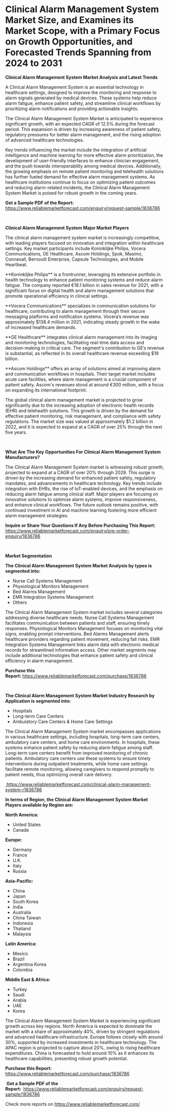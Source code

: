 <p><h1>Clinical Alarm Management System Market Size, and Examines its Market Scope, with a Primary Focus on Growth Opportunities, and Forecasted Trends Spanning from 2024 to 2031</h1></p><p><strong>Clinical Alarm Management System Market Analysis and Latest Trends</strong></p>
<p><p>A Clinical Alarm Management System is an essential technology in healthcare settings, designed to improve the monitoring and response to alarm signals generated by medical devices. These systems help reduce alarm fatigue, enhance patient safety, and streamline clinical workflows by prioritizing alarm notifications and providing actionable insights. </p><p>The Clinical Alarm Management System Market is anticipated to experience significant growth, with an expected CAGR of 12.5% during the forecast period. This expansion is driven by increasing awareness of patient safety, regulatory pressures for better alarm management, and the rising adoption of advanced healthcare technologies. </p><p>Key trends influencing the market include the integration of artificial intelligence and machine learning for more effective alarm prioritization, the development of user-friendly interfaces to enhance clinician engagement, and the push towards interoperability among medical devices. Additionally, the growing emphasis on remote patient monitoring and telehealth solutions has further fueled demand for effective alarm management systems. As healthcare institutions continue to focus on optimizing patient outcomes and reducing alarm-related incidents, the Clinical Alarm Management System Market is poised for robust growth in the coming years.</p></p>
<p><strong>Get a Sample PDF of the Report:&nbsp;</strong> <a href="https://www.reliablemarketforecast.com/enquiry/request-sample/1836786?utm_campaign=1097&utm_medium=2&utm_source=Github&utm_content=ia&utm_term=31122024&utm_id=clinical-alarm-management-system">https://www.reliablemarketforecast.com/enquiry/request-sample/1836786</a></p>
<p>&nbsp;</p>
<p><strong>Clinical Alarm Management System Major Market Players</strong></p>
<p><p>The clinical alarm management system market is increasingly competitive, with leading players focused on innovation and integration within healthcare settings. Key market participants include Koninklijke Philips, Vocera Communications, GE Healthcare, Ascom Holdings, Spok, Masimo, Connexall, Bernoulli Enterprise, Capsule Technologies, and Mobile Heartbeat.</p><p>**Koninklijke Philips** is a frontrunner, leveraging its extensive portfolio in health technology to enhance patient monitoring systems and reduce alarm fatigue. The company reported €18.1 billion in sales revenue for 2021, with a significant focus on digital health and alarm management solutions that promote operational efficiency in clinical settings.</p><p>**Vocera Communications** specializes in communication solutions for healthcare, contributing to alarm management through their secure messaging platforms and notification systems. Vocera’s revenue was approximately $138.4 million in 2021, indicating steady growth in the wake of increased healthcare demands.</p><p>**GE Healthcare** integrates clinical alarm management into its imaging and monitoring technologies, facilitating real-time data access and decision-making in critical care. The segment's contribution to GE’s revenue is substantial, as reflected in its overall healthcare revenue exceeding $19 billion.</p><p>**Ascom Holdings** offers an array of solutions aimed at improving alarm and communication workflows in hospitals. Their target market includes acute care facilities, where alarm management is a crucial component of patient safety. Ascom's revenues stood at around €300 million, with a focus on expanding its international footprint.</p><p>The global clinical alarm management market is projected to grow significantly due to the increasing adoption of electronic health records (EHR) and telehealth solutions. This growth is driven by the demand for effective patient monitoring, risk management, and compliance with safety regulations. The market size was valued at approximately $1.2 billion in 2022, and it is expected to expand at a CAGR of over 25% through the next five years.</p></p>
<p>&nbsp;</p>
<p><strong>What Are The Key Opportunities For Clinical Alarm Management System Manufacturers?</strong></p>
<p><p>The Clinical Alarm Management System market is witnessing robust growth, projected to expand at a CAGR of over 20% through 2028. This surge is driven by the increasing demand for enhanced patient safety, regulatory mandates, and advancements in healthcare technology. Key trends include integration with EHRs, the rise of IoT-enabled devices, and the emphasis on reducing alarm fatigue among clinical staff. Major players are focusing on innovative solutions to optimize alarm systems, improve responsiveness, and enhance clinical workflows. The future outlook remains positive, with continued investment in AI and machine learning fostering more efficient alarm management strategies.</p></p>
<p><strong>Inquire or Share Your Questions If Any Before Purchasing This Report:</strong> <a href="https://www.reliablemarketforecast.com/enquiry/pre-order-enquiry/1836786?utm_campaign=1097&utm_medium=2&utm_source=Github&utm_content=ia&utm_term=31122024&utm_id=clinical-alarm-management-system">https://www.reliablemarketforecast.com/enquiry/pre-order-enquiry/1836786</a></p>
<p>&nbsp;</p>
<p><strong>Market Segmentation</strong></p>
<p><strong>The Clinical Alarm Management System Market Analysis by types is segmented into:</strong></p>
<p><ul><li>Nurse Call Systems Management</li><li>Physiological Monitors Management</li><li>Bed Alarms Management</li><li>EMR Integration Systems Management</li><li>Others</li></ul></p>
<p><p>The Clinical Alarm Management System market includes several categories addressing diverse healthcare needs. Nurse Call Systems Management facilitates communication between patients and staff, ensuring timely responses. Physiological Monitors Management focuses on monitoring vital signs, enabling prompt interventions. Bed Alarms Management alerts healthcare providers regarding patient movement, reducing fall risks. EMR Integration Systems Management links alarm data with electronic medical records for streamlined information access. Other market segments may include additional technologies that enhance patient safety and clinical efficiency in alarm management.</p></p>
<p><strong>Purchase this Report:&nbsp;</strong><a href="https://www.reliablemarketforecast.com/purchase/1836786?utm_campaign=1097&utm_medium=2&utm_source=Github&utm_content=ia&utm_term=31122024&utm_id=clinical-alarm-management-system">https://www.reliablemarketforecast.com/purchase/1836786</a></p>
<p>&nbsp;</p>
<p><strong>The Clinical Alarm Management System Market Industry Research by Application is segmented into:</strong></p>
<p><ul><li>Hospitals</li><li>Long-term Care Centers</li><li>Ambulatory Care Centers & Home Care Settings</li></ul></p>
<p><p>The Clinical Alarm Management System market encompasses applications in various healthcare settings, including hospitals, long-term care centers, ambulatory care centers, and home care environments. In hospitals, these systems enhance patient safety by reducing alarm fatigue among staff. Long-term care centers benefit from improved monitoring of chronic patients. Ambulatory care centers use these systems to ensure timely interventions during outpatient treatments, while home care settings facilitate remote monitoring, allowing caregivers to respond promptly to patient needs, thus optimizing overall care delivery.</p></p>
<p><a href="https://www.reliablemarketforecast.com/clinical-alarm-management-system-r1836786?utm_campaign=1097&utm_medium=2&utm_source=Github&utm_content=ia&utm_term=31122024&utm_id=clinical-alarm-management-system">&nbsp;https://www.reliablemarketforecast.com/clinical-alarm-management-system-r1836786</a></p>
<p><strong>In terms of Region, the Clinical Alarm Management System Market Players available by Region are:</strong></p>
<p>
    <p> <strong> North America: </strong>
        <ul>
            <li>United States</li>
            <li>Canada</li>
        </ul>
        </p> 
    <p> <strong> Europe: </strong>
        <ul>
            <li>Germany</li>
            <li>France</li>
            <li>U.K.</li>
            <li>Italy</li>
            <li>Russia</li>
        </ul>
        </p> 
    <p> <strong> Asia-Pacific: </strong>
        <ul>
            <li>China</li>
            <li>Japan</li>
            <li>South Korea</li>
            <li>India</li>
            <li>Australia</li>
            <li>China Taiwan</li>
            <li>Indonesia</li>
            <li>Thailand</li>
            <li>Malaysia</li>
        </ul>
        </p> 
    <p> <strong> Latin America: </strong>
        <ul>
            <li>Mexico</li>
            <li>Brazil</li>
            <li>Argentina Korea</li>
            <li>Colombia</li>
        </ul>
        </p> 
    <p> <strong> Middle East & Africa: </strong>
        <ul>
            <li>Turkey</li>
            <li>Saudi</li>
            <li>Arabia</li>
            <li>UAE</li>
            <li>Korea</li>
        </ul>
    </p>
    </p>
<p><p>The Clinical Alarm Management System Market is experiencing significant growth across key regions. North America is expected to dominate the market with a share of approximately 40%, driven by stringent regulations and advanced healthcare infrastructure. Europe follows closely with around 30%, supported by increased investments in healthcare technology. The APAC region is projected to capture about 20%, owing to rising healthcare expenditures. China is forecasted to hold around 10% as it enhances its healthcare capabilities, presenting robust growth potential.</p></p>
<p><strong>Purchase this Report: </strong><a href="https://www.reliablemarketforecast.com/purchase/1836786?utm_campaign=1097&utm_medium=2&utm_source=Github&utm_content=ia&utm_term=31122024&utm_id=clinical-alarm-management-system">https://www.reliablemarketforecast.com/purchase/1836786</a></p>
<p>&nbsp;<strong>Get a Sample PDF of the Report:&nbsp;&nbsp;</strong><a href="https://www.reliablemarketforecast.com/enquiry/request-sample/1836786?utm_campaign=1097&utm_medium=2&utm_source=Github&utm_content=ia&utm_term=31122024&utm_id=clinical-alarm-management-system">https://www.reliablemarketforecast.com/enquiry/request-sample/1836786</a></p>
<p><strong></strong></p>
<p>Check more reports on <a href="https://www.reliablemarketforecast.com/?utm_campaign=1097&utm_medium=2&utm_source=Github&utm_content=ia&utm_term=31122024&utm_id=clinical-alarm-management-system">https://www.reliablemarketforecast.com/</a></p>